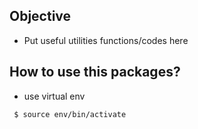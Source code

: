 ## Objective ##
- Put useful utilities functions/codes here

## How to use this packages? ##
- use virtual env
```
 $ source env/bin/activate
```

